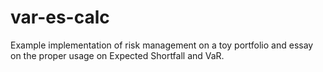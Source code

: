 # var-es-calc
Example implementation of risk management on a toy portfolio and essay on the proper usage on Expected Shortfall and VaR.
